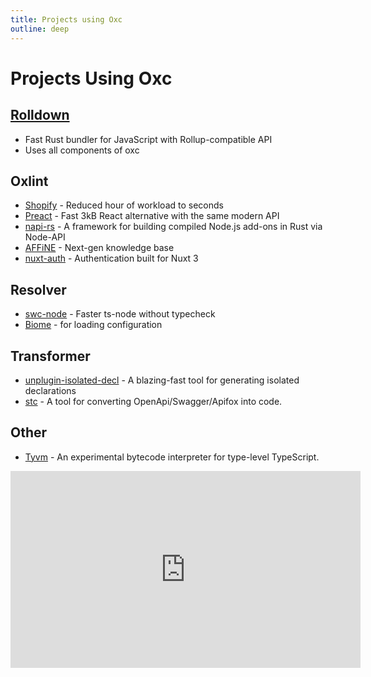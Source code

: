 ```yaml
---
title: Projects using Oxc
outline: deep
---
```


# Projects Using Oxc

## [Rolldown](https://rolldown.rs)

- Fast Rust bundler for JavaScript with Rollup-compatible API
- Uses all components of oxc

## Oxlint

- [Shopify](https://www.shopify.com/news/performance%F0%9F%91%86-complexity%F0%9F%91%87-killer-updates-from-shopify-engineering) - Reduced hour of workload to seconds
- [Preact](https://github.com/preactjs/preact) - Fast 3kB React alternative with the same modern API
- [napi-rs](https://github.com/napi-rs/napi-rs) - A framework for building compiled Node.js add-ons in Rust via Node-API
- [AFFiNE](https://github.com/toeverything/affine) - Next-gen knowledge base
- [nuxt-auth](https://github.com/sidebase/nuxt-auth) - Authentication built for Nuxt 3

## Resolver

- [swc-node](https://github.com/swc-project/swc-node) - Faster ts-node without typecheck
- [Biome](https://biomejs.dev) - for loading configuration

## Transformer

- [unplugin-isolated-decl](https://www.npmjs.com/package/unplugin-isolated-decl) - A blazing-fast tool for generating isolated declarations
- [stc](https://github.com/long-woo/stc) - A tool for converting OpenApi/Swagger/Apifox into code.

## Other

- [Tyvm](https://github.com/zackradisic/tyvm) - An experimental bytecode interpreter for type-level TypeScript.

<iframe width="560" height="315" src="https://www.youtube.com/embed/7VctnNVXe2A?si=3laDGbv4vNVbgvsg" title="YouTube video player" frameborder="0" allow="accelerometer; autoplay; clipboard-write; encrypted-media; gyroscope; picture-in-picture; web-share" allowfullscreen></iframe>
